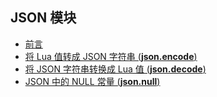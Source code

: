 ## JSON 模块

- [前言](START.md)
- [将 Lua 值转成 JSON 字符串 \(**json\.encode**\)](json.encode.md)
- [将 JSON 字符串转换成 Lua 值 \(**json\.decode**\)](json.decode.md)
- [JSON 中的 NULL 常量 \(**json\.null**\)](json.null.md)
